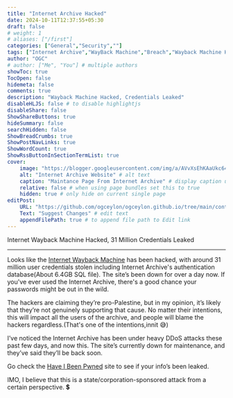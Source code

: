 ```yaml
---
title: "Internet Archive Hacked"
date: 2024-10-11T12:37:55+05:30
draft: false
# weight: 1
# aliases: ["/first"]
categories: ["General","Security",""]
tags: ["Internet Archive","WayBack Machine","Breach","Wayback Machine Hack","OGCEYLON"]
author: "OGC"
# author: ["Me", "You"] # multiple authors
showToc: true
TocOpen: false
hidemeta: false
comments: true
description: "Wayback Machine Hacked, Credentials Leaked"
disableHLJS: false # to disable highlightjs
disableShare: false
ShowShareButtons: true
hideSummary: false
searchHidden: false
ShowBreadCrumbs: true
ShowPostNavLinks: true
ShowWordCount: true
ShowRssButtonInSectionTermList: true
cover:
    image: "https://blogger.googleusercontent.com/img/a/AVvXsEhKAaUkc647nSPF0-vJgKMn6sMKwBmQVoMmRMD1xlFH9kOrNidOHv0AXDGHSrG7S2zzTqvrgfs3A_C_M6yeKq3iqYAgvmlI2wEWOHQS-JOcoRlltzeNfOv7W2QKB5ntGnqoqc25x_P_RR8V5RvlxQiy4kkgtxxShfk1hO-8x55a5300s0vimlu6y1rsgjij" # image path/url
    alt: "Internet Archive Website" # alt text
    caption: "Maintance Page From Internet Archive" # display caption under cover
    relative: false # when using page bundles set this to true
    hidden: true # only hide on current single page
editPost:
    URL: "https://github.com/ogceylon/ogceylon.github.io/tree/main/content"
    Text: "Suggest Changes" # edit text
    appendFilePath: true # to append file path to Edit link
---
```



Internet Wayback Machine Hacked, 31 Million Credentials Leaked

--- 

Looks like the [Internet Wayback Machine](https://archive.org/) has been hacked, with around 31 million user credentials stolen including Internet Archive's authentication database(About 6.4GB SQL file). The site’s been down for over a day now. If you've ever used the Internet Archive, there's a good chance your passwords might be out in the wild.

The hackers are claiming they’re pro-Palestine, but in my opinion, it’s likely that they’re not genuinely supporting that cause. No matter their intentions, this will impact all the users of the archive, and people will blame the hackers regardless.(That's one of the intentions,innit 😅)

I’ve noticed the Internet Archive has been under heavy DDoS attacks these past few days, and now this. The site’s currently down for maintenance, and they’ve said they’ll be back soon.

Go check the [Have I Been Pwned](https://haveibeenpwned.com/) site to see if your info’s been leaked.

IMO, I believe that this is a state/corporation-sponsored attack from a certain perspective. 💲